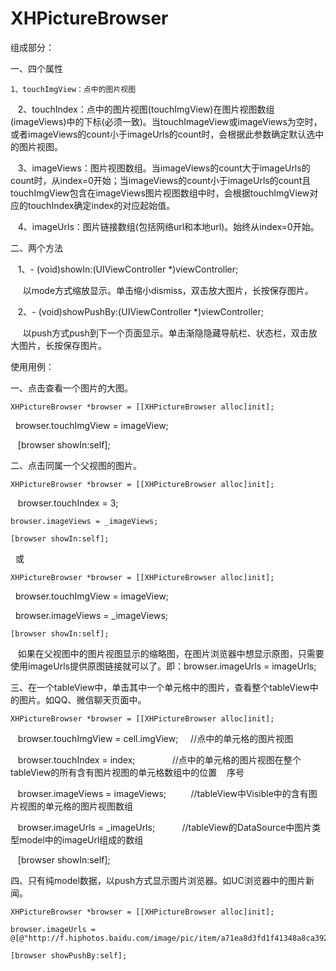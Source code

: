 # XHPictureBrowser

组成部分：

  一、四个属性
  
    1、touchImgView：点中的图片视图
    
    2、touchIndex：点中的图片视图(touchImgView)在图片视图数组(imageViews)中的下标(必须一致)。当touchImageView或imageViews为空时，或者imageViews的count小于imageUrls的count时，会根据此参数确定默认选中的图片视图。
    
    3、imageViews：图片视图数组。当imageViews的count大于imageUrls的count时，从index=0开始；当imageViews的count小于imageUrls的count且touchImgView包含在imageViews图片视图数组中时，会根据touchImgView对应的touchIndex确定index的对应起始值。
    
    4、imageUrls：图片链接数组(包括网络url和本地url)。始终从index=0开始。
    
  二、两个方法
  
    1、- (void)showIn:(UIViewController *)viewController;
    
      以mode方式缩放显示。单击缩小dismiss，双击放大图片，长按保存图片。
      
    2、- (void)showPushBy:(UIViewController *)viewController;
    
      以push方式push到下一个页面显示。单击渐隐隐藏导航栏、状态栏，双击放大图片，长按保存图片。
      
使用用例：

一、点击查看一个图片的大图。

    XHPictureBrowser *browser = [[XHPictureBrowser alloc]init];
    
    browser.touchImgView = imageView;
    
    [browser showIn:self];
    
二、点击同属一个父视图的图片。

    XHPictureBrowser *browser = [[XHPictureBrowser alloc]init];
    
    browser.touchIndex = 3;
    
    browser.imageViews = _imageViews;
    
    [browser showIn:self];
    
    或
    
    XHPictureBrowser *browser = [[XHPictureBrowser alloc]init];
    
    browser.touchImgView = imageView; 
    
    browser.imageViews = _imageViews;
    
    [browser showIn:self];
    
    如果在父视图中的图片视图显示的缩略图，在图片浏览器中想显示原图，只需要使用imageUrls提供原图链接就可以了。即：browser.imageUrls = imageUrls;
    
三、在一个tableView中，单击其中一个单元格中的图片，查看整个tableView中的图片。如QQ、微信聊天页面中。

    XHPictureBrowser *browser = [[XHPictureBrowser alloc]init];
    
    browser.touchImgView = cell.imgView;      //点中的单元格的图片视图
    
    browser.touchIndex = index;               //点中的单元格的图片视图在整个tableView的所有含有图片视图的单元格数组中的位置
    序号
    
    browser.imageViews = imageViews;          //tableView中Visible中的含有图片视图的单元格的图片视图数组
    
    browser.imageUrls = _imageUrls;           //tableView的DataSource中图片类型model中的imageUrl组成的数组
    
    [browser showIn:self];
    
四、只有纯model数据，以push方式显示图片浏览器。如UC浏览器中的图片新闻。

    XHPictureBrowser *browser = [[XHPictureBrowser alloc]init];
    
    browser.imageUrls = @[@"http://f.hiphotos.baidu.com/image/pic/item/a71ea8d3fd1f41348a8ca392211f95cad0c85ea6.jpg"];
    
    [browser showPushBy:self];
		
    
